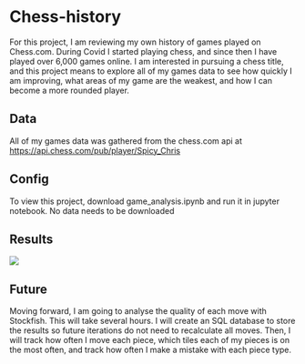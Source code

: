# Chess-history
For this project, I am reviewing my own history of games played on Chess.com.  During Covid I started playing chess, and since then I have played over 6,000 games online.  I am interested in pursuing a chess title, and this project means to explore all of my games data to see how quickly I am improving, what areas of my game are the weakest, and how I can become a more rounded player.

## Data
All of my games data was gathered from the chess.com api at https://api.chess.com/pub/player/Spicy_Chris

## Config
To view this project, download game_analysis.ipynb and run it in jupyter notebook.  No data needs to be downloaded

## Results
![](Stats.jpeg)

## Future
Moving forward, I am going to analyse the quality of each move with Stockfish.  This will take several hours.  I will create an SQL database to store the results so future iterations do not need to recalculate all moves.  Then, I will track how often I move each piece, which tiles each of my pieces is on the most often, and track how often I make a mistake with each piece type.
